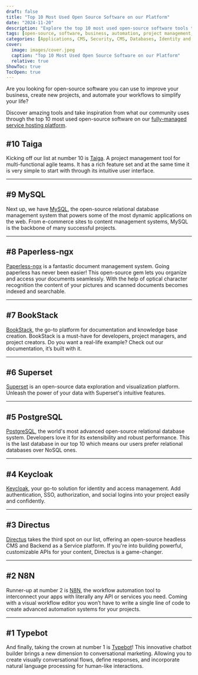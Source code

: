 ```yaml
---
draft: false
title: "Top 10 Most Used Open Source Software on our Platform"
date: "2024-11-20"
description: "Explore the top 10 most used open-source software tools that can enhance your business, improve workflows, and inspire new projects. From project management and databases to automation and chatbots, these tools are essential for streamlining tasks and boosting productivity."
tags: [open-source, software, business, automation, project management, workflow, databases, MySQL, PostgreSQL, Taiga, Paperless-ngx, BookStack, Superset, Keycloak, Directus, N8N, Typebot, CMS, API, identity management, chatbot]
categories: [Applications, CMS, Security, CMS, Databases, Identity and access management]
cover:
  image: images/cover.jpeg
  caption: "Top 10 Most Used Open Source Software on our Platform"
  relative: true
ShowToc: true
TocOpen: true
---
```



Are you looking for open\-source software you can use to improve your business, create new projects, and automate your workflows to simplify your life?

Discover amazing tools and take inspiration from what our community uses through the top 10 most used open\-source software on our [fully\-managed service hosting platform](https://octabyte.io/?ref=blog.octabyte.io).

## **\#10 Taiga**

Kicking off our list at number 10 is [Taiga](https://octabyte.io/applications/project-management/taiga). A project management tool for multi\-functional agile teams. It has a rich feature set and at the same time it is very simple to start with through its intuitive user interface.



---

## **\#9 MySQL**

Next up, we have [MySQL](https://octabyte.io/databases/relational-databases/mysql), the open\-source relational database management system that powers some of the most dynamic applications on the web. From e\-commerce sites to content management systems, MySQL is the backbone of many successful projects.



---

## **\#8 Paperless\-ngx**

[Paperless\-ngx](https://octabyte.io/hosting-and-infrastructure/storage/paperless-ngx) is a fantastic document management system. Going paperless has never been easier! This open\-source gem lets you organize and access your documents seamlessly. With the help of optical character recognition the content of your pictures and scanned documents becomes indexed and searchable.



---

## **\#7 BookStack**

[BookStack](https://octabyte.io/applications/documentation/bookstack), the go\-to platform for documentation and knowledge base creation. BookStack is a must\-have for developers, project managers, and project creators. Do you want a real\-life example? Check out our documentation, it’s built with it.



---

## **\#6 Superset**

[Superset](https://octabyte.io/applications/business-intelligence/superset) is an open\-source data exploration and visualization platform. Unleash the power of your data with Superset's intuitive features.



---

## **\#5 PostgreSQL**

[PostgreSQL](https://octabyte.io/databases/relational-databases/postgresql), the world's most advanced open\-source relational database system. Developers love it for its extensibility and robust performance. This is the last database in our top 10 which means our users prefer relational databases over NoSQL ones.



---

## **\#4 Keycloak**

[Keycloak](https://octabyte.io/development/identity-and-access-management/keycloak), your go\-to solution for identity and access management. Add authentication, SSO, authorization, and social logins into your project easily and confidently.



---

## **\#3 Directus**

[Directus](https://octabyte.io/development/backend-as-a-service/directus) takes the third spot on our list, offering an open\-source headless CMS and Backend as a Service platform. If you're into building powerful, customizable APIs for your content, Directus is a game\-changer.



---

## **\#2 N8N**

Runner\-up at number 2 is [N8N](https://octabyte.io/applications/automation/n8n), the workflow automation tool to interconnect your apps with literally any API or services you need. Coming with a visual workflow editor you won’t have to write a single line of code to create advanced automation systems for your projects.



---

## **\#1 Typebot**

And finally, taking the crown at number 1 is [Typebot](https://octabyte.io/applications/live-chat/typebot)! This innovative chatbot builder brings a new dimension to conversational marketing. Allowing you to create visually conversational flows, define responses, and incorporate natural language processing for human\-like interactions.


